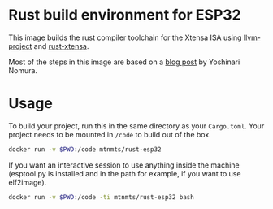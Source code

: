 # Rust build environment for ESP32

This image builds the rust compiler toolchain for the Xtensa ISA
using [llvm-project](https://github.com/espressif/llvm-project) and
[rust-xtensa](https://github.com/MabezDev).

Most of the steps in this image are based on a 
[blog post](http://quickhack.net/nom/blog/2019-05-14-build-rust-environment-for-esp32.html)
by Yoshinari Nomura.

# Usage

To build your project, run this in the same directory as your `Cargo.toml`.
Your project needs to be mounted in `/code` to build out of the box.

```bash
docker run -v $PWD:/code mtnmts/rust-esp32
```

If you want an interactive session to use anything inside the machine
(esptool.py is installed and in the path for example, if you want to
use elf2image).

```bash
docker run -v $PWD:/code -ti mtnmts/rust-esp32 bash
```

